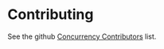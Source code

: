 # Contributing

See the github [Concurrency Contributors][contributors] list.

[contributors]: https://github.com/massivelivefun/Concurrency/graphs/contributors
